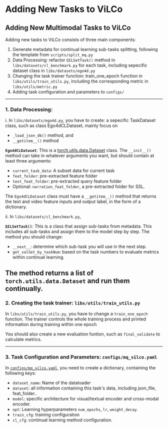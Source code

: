 # Adding New Tasks to ViLCo

## Adding New Multimodal Tasks to ViLCo

Adding new tasks to ViLCo consists of three main components:
1. Generate metadata for continual learning sub-tasks splitting, following the template from `scripts/split_mq.py`
2. Data Processing: refactor `QILSetTask()` method in `libs/datasets/cl_benchmark.py` for each task, including sepecific dataset class in `libs/datasets/ego4d.py`
3. Changing the task trainer function: train_one_epoch function in `libs/utils/train_utils.py`, including the corresponding metric in `libs/utils/metric.py`
4. Adding task configuration and parameters to `configs/`

---
### 1. Data Processing:

i. In `libs/datasets/ego4d.py`, you have to create: 
a sepecific TaskDataset class, such as class Ego4dCLDataset, mainly focus on
- `_load_json_db()` method, and
- `__getitem__()` method 

<b>`Ego4dCLDataset`</b>: This is a [torch.utils.data.Dataset](https://pytorch.org/docs/stable/data.html#torch.utils.data.Dataset) class. The `__init__()` method can take in whatever arguments you want, but should contain at least three arguments:
   - `current_task_data`: A subset data for current task
   - `feat_folder`: pre-extracted feature folder
   - `text_feat_folder`: pre-extracted query feature folder
   - Optional: `narration_feat_folder`, a pre-extracted folder for SSL. 
  
   The `Ego4dCLDataset` class must have a `__getitem__()` method that returns the text and video feature inputs and output label, in the form of a dictionary. 

ii. In `libs/datasets/cl_benchmark.py`,

<b>`QILSetTask()`</b>: This is a class that assign sub-tasks from metadata. 
This includes all sub-tasks and assign them to the model step by step. 
The method you should change:
- `__next__`: determine which sub-task you will use in the next step.
- `get_valSet_by_taskNum`: based on the task numbers to evaluate metrics within continual learning.

The method returns a list of `torch.utils.data.Dataset` and run them continually.
---
### 2. Creating the task trainer: `libs/utils/train_utils.py`

In `libs/utils/train_utils.py`, you have to change a `train_one_epoch` function. The trainer controls the whole training process and printed information during training within one epoch

You should also create a new evaluation funtion, such as `final_validate` to calculate metrics.

---
### 3. Task Configuration and Parameters: `configs/mq_vilco.yaml`

In [`configs/mq_vilco.yaml`](MQ/configs/mq_vilco.yaml), you need to create a dictionary, containing the following keys:
- `dataset_name`: Name of the dataloader
- `dataset`: all information containing this task's data, including json_file, feat_folder..
- `model`: specific architecture for visual/textual encoder and cross-modal encoder.
- `opt`: Learning hyperparameters `num_epochs`, `lr`, `weight_decay`.
- `train_cfg`: training configuration
- `cl_cfg`: continual learning method configuration.